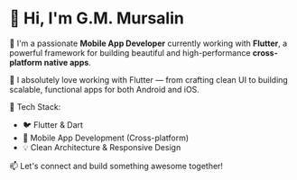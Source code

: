 # 👋 Hi, I'm G.M. Mursalin

🚀 I'm a passionate **Mobile App Developer** currently working with **Flutter**, a powerful framework for building beautiful and high-performance **cross-platform native apps**.

💙 I absolutely love working with Flutter — from crafting clean UI to building scalable, functional apps for both Android and iOS.

🔧 Tech Stack:
- 🐦 Flutter & Dart
- 📱 Mobile App Development (Cross-platform)
- 💡 Clean Architecture & Responsive Design

📫 Let's connect and build something awesome together!

<!-- You can also add links to portfolio, socials, or pinned projects here -->
